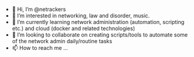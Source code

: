 - 👋 Hi, I’m @netrackers
- 👀 I’m interested in networking, law and disorder, music.
- 🌱 I’m currently learning network administration (automation, scripting etc.) and cloud (docker and related technologies)
- 💞️ I’m looking to collaborate on creating scripts/tools to automate some of the network admin daily/routine tasks
- 📫 How to reach me ...

<!---
netrackers/netrackers is a ✨ special ✨ repository because its `README.md` (this file) appears on your GitHub profile.
You can click the Preview link to take a look at your changes.
--->

